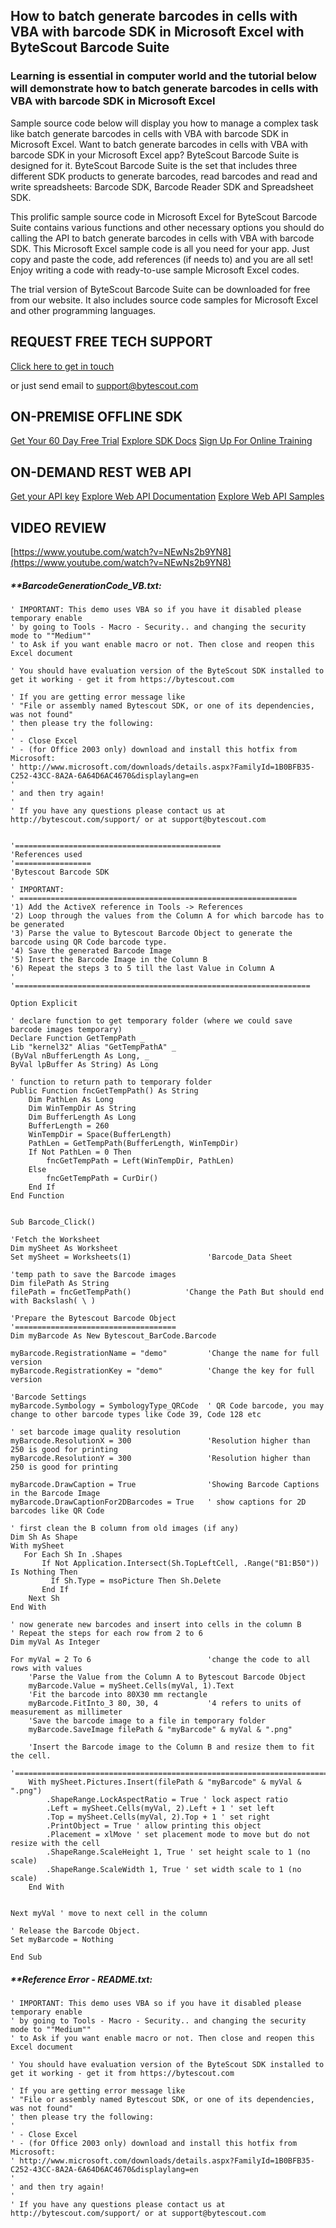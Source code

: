 ## How to batch generate barcodes in cells with VBA with barcode SDK in Microsoft Excel with ByteScout Barcode Suite

### Learning is essential in computer world and the tutorial below will demonstrate how to batch generate barcodes in cells with VBA with barcode SDK in Microsoft Excel

Sample source code below will display you how to manage a complex task like batch generate barcodes in cells with VBA with barcode SDK in Microsoft Excel. Want to batch generate barcodes in cells with VBA with barcode SDK in your Microsoft Excel app? ByteScout Barcode Suite is designed for it. ByteScout Barcode Suite is the set that includes three different SDK products to generate barcodes, read barcodes and read and write spreadsheets: Barcode SDK, Barcode Reader SDK and Spreadsheet SDK.

This prolific sample source code in Microsoft Excel for ByteScout Barcode Suite contains various functions and other necessary options you should do calling the API to batch generate barcodes in cells with VBA with barcode SDK. This Microsoft Excel sample code is all you need for your app. Just copy and paste the code, add references (if needs to) and you are all set! Enjoy writing a code with ready-to-use sample Microsoft Excel codes.

The trial version of ByteScout Barcode Suite can be downloaded for free from our website. It also includes source code samples for Microsoft Excel and other programming languages.

## REQUEST FREE TECH SUPPORT

[Click here to get in touch](https://bytescout.zendesk.com/hc/en-us/requests/new?subject=ByteScout%20Barcode%20Suite%20Question)

or just send email to [support@bytescout.com](mailto:support@bytescout.com?subject=ByteScout%20Barcode%20Suite%20Question) 

## ON-PREMISE OFFLINE SDK 

[Get Your 60 Day Free Trial](https://bytescout.com/download/web-installer?utm_source=github-readme)
[Explore SDK Docs](https://bytescout.com/documentation/index.html?utm_source=github-readme)
[Sign Up For Online Training](https://academy.bytescout.com/)


## ON-DEMAND REST WEB API

[Get your API key](https://pdf.co/documentation/api?utm_source=github-readme)
[Explore Web API Documentation](https://pdf.co/documentation/api?utm_source=github-readme)
[Explore Web API Samples](https://github.com/bytescout/ByteScout-SDK-SourceCode/tree/master/PDF.co%20Web%20API)

## VIDEO REVIEW

[https://www.youtube.com/watch?v=NEwNs2b9YN8](https://www.youtube.com/watch?v=NEwNs2b9YN8)




<!-- code block begin -->

##### ****BarcodeGenerationCode_VB.txt:**
    
```
' IMPORTANT: This demo uses VBA so if you have it disabled please temporary enable
' by going to Tools - Macro - Security.. and changing the security mode to ""Medium""
' to Ask if you want enable macro or not. Then close and reopen this Excel document

' You should have evaluation version of the ByteScout SDK installed to get it working - get it from https://bytescout.com

' If you are getting error message like
' "File or assembly named Bytescout SDK, or one of its dependencies, was not found"
' then please try the following:
'
' - Close Excel
' - (for Office 2003 only) download and install this hotfix from Microsoft:
' http://www.microsoft.com/downloads/details.aspx?FamilyId=1B0BFB35-C252-43CC-8A2A-6A64D6AC4670&displaylang=en
'
' and then try again!
'
' If you have any questions please contact us at http://bytescout.com/support/ or at support@bytescout.com
                            

'==============================================
'References used
'=================
'Bytescout Barcode SDK
'
' IMPORTANT:
' ==============================================================
'1) Add the ActiveX reference in Tools -> References
'2) Loop through the values from the Column A for which barcode has to be generated
'3) Parse the value to Bytescout Barcode Object to generate the barcode using QR Code barcode type.
'4) Save the generated Barcode Image
'5) Insert the Barcode Image in the Column B
'6) Repeat the steps 3 to 5 till the last Value in Column A
'
'==================================================================

Option Explicit

' declare function to get temporary folder (where we could save barcode images temporary)
Declare Function GetTempPath _
Lib "kernel32" Alias "GetTempPathA" _
(ByVal nBufferLength As Long, _
ByVal lpBuffer As String) As Long
 
' function to return path to temporary folder
Public Function fncGetTempPath() As String
    Dim PathLen As Long
    Dim WinTempDir As String
    Dim BufferLength As Long
    BufferLength = 260
    WinTempDir = Space(BufferLength)
    PathLen = GetTempPath(BufferLength, WinTempDir)
    If Not PathLen = 0 Then
        fncGetTempPath = Left(WinTempDir, PathLen)
    Else
        fncGetTempPath = CurDir()
    End If
End Function


Sub Barcode_Click()

'Fetch the Worksheet
Dim mySheet As Worksheet
Set mySheet = Worksheets(1)                 'Barcode_Data Sheet

'temp path to save the Barcode images
Dim filePath As String
filePath = fncGetTempPath()            'Change the Path But should end with Backslash( \ )

'Prepare the Bytescout Barcode Object
'====================================
Dim myBarcode As New Bytescout_BarCode.Barcode

myBarcode.RegistrationName = "demo"         'Change the name for full version
myBarcode.RegistrationKey = "demo"          'Change the key for full version

'Barcode Settings
myBarcode.Symbology = SymbologyType_QRCode  ' QR Code barcode, you may change to other barcode types like Code 39, Code 128 etc

' set barcode image quality resolution
myBarcode.ResolutionX = 300                 'Resolution higher than 250 is good for printing
myBarcode.ResolutionY = 300                 'Resolution higher than 250 is good for printing

myBarcode.DrawCaption = True                'Showing Barcode Captions in the Barcode Image
myBarcode.DrawCaptionFor2DBarcodes = True   ' show captions for 2D barcodes like QR Code

' first clean the B column from old images (if any)
Dim Sh As Shape
With mySheet
   For Each Sh In .Shapes
       If Not Application.Intersect(Sh.TopLeftCell, .Range("B1:B50")) Is Nothing Then
         If Sh.Type = msoPicture Then Sh.Delete
       End If
    Next Sh
End With

' now generate new barcodes and insert into cells in the column B
' Repeat the steps for each row from 2 to 6
Dim myVal As Integer

For myVal = 2 To 6                          'change the code to all rows with values
    'Parse the Value from the Column A to Bytescout Barcode Object
    myBarcode.Value = mySheet.Cells(myVal, 1).Text
    'Fit the barcode into 80X30 mm rectangle
    myBarcode.FitInto_3 80, 30, 4           '4 refers to units of measurement as millimeter
    'Save the barcode image to a file in temporary folder
    myBarcode.SaveImage filePath & "myBarcode" & myVal & ".png"
    
    'Insert the Barcode image to the Column B and resize them to fit the cell.
    '==========================================================================
    With mySheet.Pictures.Insert(filePath & "myBarcode" & myVal & ".png")
        .ShapeRange.LockAspectRatio = True ' lock aspect ratio
        .Left = mySheet.Cells(myVal, 2).Left + 1 ' set left
        .Top = mySheet.Cells(myVal, 2).Top + 1 ' set right
        .PrintObject = True ' allow printing this object
        .Placement = xlMove ' set placement mode to move but do not resize with the cell
        .ShapeRange.ScaleHeight 1, True ' set height scale to 1 (no scale)
        .ShapeRange.ScaleWidth 1, True ' set width scale to 1 (no scale)
    End With
    
    
Next myVal ' move to next cell in the column

' Release the Barcode Object.
Set myBarcode = Nothing

End Sub

```

<!-- code block end -->    

<!-- code block begin -->

##### ****Reference Error - README.txt:**
    
```
' IMPORTANT: This demo uses VBA so if you have it disabled please temporary enable
' by going to Tools - Macro - Security.. and changing the security mode to ""Medium""
' to Ask if you want enable macro or not. Then close and reopen this Excel document

' You should have evaluation version of the ByteScout SDK installed to get it working - get it from https://bytescout.com

' If you are getting error message like
' "File or assembly named Bytescout SDK, or one of its dependencies, was not found"
' then please try the following:
'
' - Close Excel
' - (for Office 2003 only) download and install this hotfix from Microsoft:
' http://www.microsoft.com/downloads/details.aspx?FamilyId=1B0BFB35-C252-43CC-8A2A-6A64D6AC4670&displaylang=en
'
' and then try again!
'
' If you have any questions please contact us at http://bytescout.com/support/ or at support@bytescout.com
                            



```

<!-- code block end -->